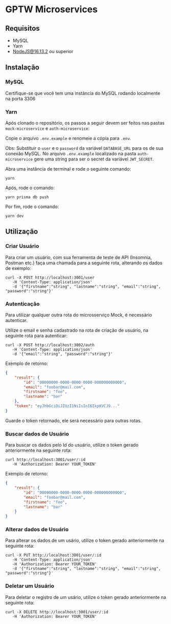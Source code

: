 # GPTW Microservices

## Requisitos

- MySQL
- Yarn
- NodeJS@16.13.2 ou superior

## Instalação

### MySQL

Certifique-se que você tem uma instância do MySQL rodando localmente na porta 3306

### Yarn

Após clonado o repositório, os passos a seguir devem ser feitos nas pastas `mock-microservice` e `auth-microservice`:

Copie o arquivo `.env.example` e renomeie a cópia para `.env`.

Obs: Substituir o `user` e o `password` da variável `DATABASE_URL` para os de sua conexão MySQL. No arquivo `.env.example` localizado na pasta `auth-microservice` gere uma string para ser o secret da variável `JWT_SECRET`.

Abra uma instância de terminal e rode o seguinte comando:

```
yarn
```

Após, rode o comando:

```
yarn prisma db push
```

Por fim, rode o comando:

```
yarn dev
```

## Utilização

### Criar Usuário

Para criar um usuário, com sua ferramenta de teste de API (Insomnia, Postman etc.) faça uma chamada para a seguinte rota, alterando os dados de exemplo:

```curl
curl -X POST http://localhost:3001/user
   -H 'Content-Type: application/json'
   -d '{"firstname":"string", "lastname":"string", "email":"string", "password":"string"}'
```

### Autenticação

Para utilizar qualquer outra rota do microsserviço Mock, é necessário autenticar.

Utilize o email e senha cadastrado na rota de criação de usuário, na seguinte rota para autenticar:

```curl
curl -X POST http://localhost:3002/auth
   -H 'Content-Type: application/json'
   -d '{"email":"string", "password":"string"}'
```

Exemplo de retorno:

```json
{
	"result": {
		"id": "00000000-0000-0000-0000-000000000000",
		"email": "foobar@mail.com",
		"firstname": "foo",
		"lastname": "bar"
	},
	"token": "eyJhbGciOiJIUzI1NiIsInI6IkpXVCJ9..."
}
```

Guarde o token retornado, ele será necessário para outras rotas.

### Buscar dados de Usuário

Para buscar os dados pelo Id do usuário, utilize o token gerado anteriormente na seguinte rota:

```curl
curl http://localhost:3001/user/:id
   -H 'Authorization: Bearer YOUR_TOKEN' 
```

Exemplo de retorno:

```json
{
	"result": {
		"id": "00000000-0000-0000-0000-000000000000",
		"email": "foobar@mail.com",
		"firstname": "foo",
		"lastname": "bar"
	}
}
```

### Alterar dados de Usuário

Para alterar os dados de um usário, utilize o token gerado anteriormente na seguinte rota:

```curl
curl -X PUT http://localhost:3001/user/:id
   -H 'Content-Type: application/json'
   -H 'Authorization: Bearer YOUR_TOKEN'
   -d '{"firstname":"string", "lastname":"string", "email":"string", "password":"string"}'
```

### Deletar um Usuário

Para deletar o registro de um usário, utilize o token gerado anteriormente na seguinte rota:

```curl
curl -X DELETE http://localhost:3001/user/:id
   -H 'Authorization: Bearer YOUR_TOKEN'
